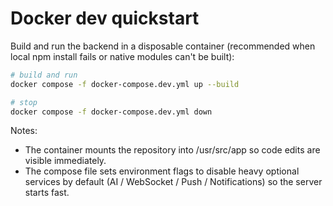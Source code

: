 Docker dev quickstart
=====================

Build and run the backend in a disposable container (recommended when local npm install fails or native modules can't be built):

```bash
# build and run
docker compose -f docker-compose.dev.yml up --build

# stop
docker compose -f docker-compose.dev.yml down
```

Notes:
- The container mounts the repository into /usr/src/app so code edits are visible immediately.
- The compose file sets environment flags to disable heavy optional services by default (AI / WebSocket / Push / Notifications) so the server starts fast.
